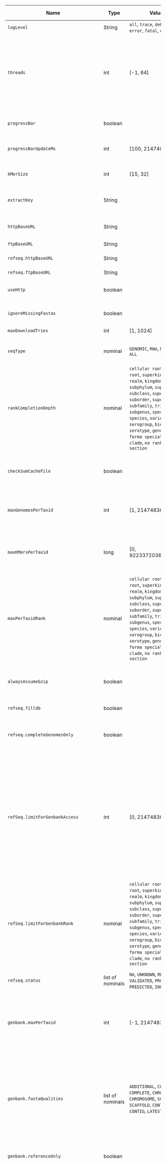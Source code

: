 |Name|Type|Value Range|Default|Description|For Goals|
|-|-|-|-|-|-|
|`logLevel`|String|`all`, `trace`, `debug`, `info`, `warn`, `error`, `fatal`, `off`|`info`|Only the log levels `error`, `warn`, `info` and `trace` are used by Genestrip.|all|
|`threads`|int|[-1, 64]|`-1`|The number of consumer threads *n* when processing data with respect to the goals `match`, `filter` and also so during the update phase of the `db` goal. There is always one additional thread that reads and uncompresses a corresponding fastq or fasta file (so it is *n + 1* threads in total). When negative, the number of available processors *- 1* is used as *n*. When 0, then the corresponding goals run in single-threaded mode.|`db`, `match`, `matchlr`, `filter`|
|`progressBar`|boolean||`true`|Whether to show a progress bar on the command line for longer taking process steps.|`db`, `match`, `matchlr`, `filter`|
|`progressBarUpdateMs`|int|[100, 2147483647]|`1000`|Update period in ms for progress bar (if shown).|`db`, `match`, `matchlr`, `filter`|
|`kMerSize`|int|[15, 32]|`31`|The number of base pairs *k* for *k*-mers. Changes to this values do *not* affect the memory usage of a database.|`db`, `filter`, `match`, `matchlr`|
|`extractKey`|String||``|Extract key for read descriptors. The beginning of a descriptor must match this key after the '@' for the read to be written.|`extract`|
|`httpBaseURL`|String||`https://ftp.ncbi.nlm.nih.gov`|This base URL will be extended by `/pub/taxonomy/` in order to download the taxonomy file `taxdmp.zip` and by `/genomes/genbank` for files from Genbank.|`db`|
|`ftpBaseURL`|String||`ftp.ncbi.nih.gov`||`db`|
|`refseq.httpBaseURL`|String||`https://ftp.ncbi.nlm.nih.gov/refseq`|This [mirror](https://www.funet.fi/pub/mirrors/ftp.ncbi.nlm.nih.gov/refseq/) might be considered as an alternative. (No other mirror sites are known.)|`db`|
|`refseq.ftpBaseURL`|String||`ftp.ncbi.nih.gov`||`db`|
|`useHttp`|boolean||`true`|Use http(s) to download data from NCBI. If `false`, then Genestrip will do anonymous FTP instead (with login and password set to `anonymous`).|`db`|
|`ignoreMissingFastas`|boolean||`false`|If `true`, then a download of files from NCBI will not stop in case a file is missing on the server.|`db`|
|`maxDownloadTries`|int|[1, 1024]|`5`|The number of download attempts for a file before giving up.|`db`|
|`seqType`|nominal|`GENOMIC`, `RNA`, `M_RNA`, `ALL_RNA`, `ALL`|`GENOMIC`|Which type of sequence files to include from the RefSeq. RNA files from the RefSeq end with `rna.fna.gz`, whereas genomes end with `genomic.fna.gz`.|`db`|
|`rankCompletionDepth`|nominal|`cellular root`, `acellular root`, `superkingdom`, `domain`, `realm`, `kingdom`, `phylum`, `subphylum`, `superclass`, `class`, `subclass`, `superorder`, `order`, `suborder`, `superfamily`, `family`, `subfamily`, `tribe`, `genus`, `subgenus`, `species group`, `species`, `varietas`, `subspecies`, `serogroup`, `biotype`, `strain`, `serotype`, `genotype`, `forma`, `forma specialis`, `isolate`, `clade`, `no rank`, `subkingdom`, `section`|``|The rank up to which tax ids from `taxids.txt` will be completed by descendants of the taxonomy tree (the set rank included). If not set, the completion will traverse down to the lowest possible levels of the [taxonomy](https://ftp.ncbi.nlm.nih.gov/pub/taxonomy/taxdmp.zip). Typical values could be `species` or `strain`, but  all values used for assigning ranks in the taxonomy are possible.|`db`|
|`checkSumCacheFile`|boolean||`true`|If true, then md5 check sums may be skipped by creating and accessing a file named `<file>.md5ok` that marks wether the md5 check sum of `<file>` was found to be ok after a previous download of `<file>`.|`db`|
|`maxGenomesPerTaxid`|int|[1, 2147483647]|`2147483647`|The maximum number of genomes per tax id to be included in the database. Note, that this is an important parameter to control database size, because in some cases, there are thousands of genomic entries per tax id.|`db`|
|`maxKMersPerTaxid`|long|[0, 9223372036854775807]|`9223372036854775807`|The limit for the number of *k*-mers per tax id at which adding more *k*-mers for this tax id to the database stops. Note, that this is an important parameter to control database size, because in some cases, there are millions of *k*-mers per tax id.|all|
|`maxPerTaxidRank`|nominal|`cellular root`, `acellular root`, `superkingdom`, `domain`, `realm`, `kingdom`, `phylum`, `subphylum`, `superclass`, `class`, `subclass`, `superorder`, `order`, `suborder`, `superfamily`, `family`, `subfamily`, `tribe`, `genus`, `subgenus`, `species group`, `species`, `varietas`, `subspecies`, `serogroup`, `biotype`, `strain`, `serotype`, `genotype`, `forma`, `forma specialis`, `isolate`, `clade`, `no rank`, `subkingdom`, `section`|``|The rank for which to consider the parameters `maxGenomesPerTaxid` and `maxKMersPerTaxid`. If `null`, then maximum number of genomes is considered with respect to the direct tax id under which a genome is stored.|all|
|`alwaysAssumeGzip`|boolean||`true`|If `true`, a fastq of fasta file which is downloaded via a URL is always assumed to be g-zipped. Otherwise, it will be considered g-zipped only if the file part of the URL ends with `.gz` or `.gzip`.|`fastamap`, `fastqmap`|
|`refseq.filldb`|boolean||`true`|Whether the [RefSeq](https://ftp.ncbi.nlm.nih.gov/refseq/release/) should be used as the basis for filling the database.|`filldb`|
|`refseq.completeGenomesOnly`|boolean||`false`|If `true`, then only genomic accessions with the prefixes `AC`, `NC_`, `NZ_` will be considered when filling the database. Otherwise, all genomic accessions will be considered. See [RefSeq accession numbers and molecule types](https://www.ncbi.nlm.nih.gov/books/NBK21091/table/ch18.T.refseq_accession_numbers_and_mole/) for details.|`filldb`|
|`refSeq.limitForGenbankAccess`|int|[0, 2147483647]|`0`|Determines whether Genestrip should try to lookup genomic fasta files from Genbank, if the number of corresponding reference genomes from the RefSeq is below the given limit for a requested tax id including its descendants. E.g. `refSeq.limitForGenbankAccess=1` would imply that Genbank is consulted if not a single reference genome is found in the RefSeq for a requested tax id. The default `refSeq.limitForGenbankAccess=0` essentially inactivates this feature.In addition, Genbank access is also influenced by the keys `genbank.fastaQualities`, `genbank.maxPerTaxid` and `genbank.referenceOnly` (see below).Note that `refSeq.limitForGenbankAccess` is disregarded if `refseq.filldb=false`.|`db`|
|`refSeq.limitForGenbankRank`|nominal|`cellular root`, `acellular root`, `superkingdom`, `domain`, `realm`, `kingdom`, `phylum`, `subphylum`, `superclass`, `class`, `subclass`, `superorder`, `order`, `suborder`, `superfamily`, `family`, `subfamily`, `tribe`, `genus`, `subgenus`, `species group`, `species`, `varietas`, `subspecies`, `serogroup`, `biotype`, `strain`, `serotype`, `genotype`, `forma`, `forma specialis`, `isolate`, `clade`, `no rank`, `subkingdom`, `section`|`species`|The rank for which to check the limit `refSeq.limitForGenbankAccess`. If `null`, then the limit applies to all requested tax ids and its descendants.|`db`|
|`refseq.status`|list of nominals|`NA`, `UNKNOWN`, `REVIEWED`, `VALIDATED`, `PROVISIONAL`, `PREDICTED`, `INFERRED`, `MODEL`|`NA,UNKNOWN,REVIEWED,VALIDATED,PROVISIONAL,PREDICTED,INFERRED,MODEL`|The refseq status values restrict the considered genomic accessions with respect to the given values. By default all values are allowed / included.|`db`|
|`genbank.maxPerTaxid`|int|[-1, 2147483647]|`1`|Determines the maximum number of fasta files used from Genbank per requested tax id. If this value is <= 0 then all fasta files will be used. Otherwise, if the corresponding number of matching files exceeds `genbank.maxPerTaxid`, then  best ones according to `genbank.fastaQualities` will be retained while adhering to this maximum.|`db`|
|`genbank.fastaQualities`|list of nominals|`ADDITIONAL`, `COMPLETE_LATEST`, `COMPLETE`, `CHROMOSOME_LATEST`, `CHROMOSOME`, `SCAFFOLD_LATEST`, `SCAFFOLD`, `CONTIG_LATEST`, `CONTIG`, `LATEST`, `NONE`|`COMPLETE_LATEST,CHROMOSOME_LATEST`|Determines the allowed quality levels of fasta files from Genbank. The values must be comma-separated. If a corresponding value is included in the list, then a fasta file for a requested tax id on that quality level will be included, otherwise not (while also respecting the conditions exerted via the keys `refSeq.limitForGenbankAccess` and `genbank.maxPerTaxid`). The quality levels are based on Genbank's [Assembly Summary File](https://ftp.ncbi.nlm.nih.gov/genomes/genbank/assembly_summary_genbank.txt) (columns `version_status` and `assembly_level`). If the list is empty then no fasta files from Genbank will qualify.|`db`|
|`genbank.referenceOnly`|boolean||`false`|Whether only reference genomes are accepted or not. (Reference Genomes must be fetched from GenBank.)|`db`|
|`maxDust`|int|[-1, 2147483647]|`-1`|When generating a database via the goal `db`, any low-complexity *k*-mer with too many repetitive sequences of base pairs may be omitted for storing. To do so, Genestrip employs a simple [genetic dust-filter](https://pubmed.ncbi.nlm.nih.gov/16796549/) for *k*-mers: It assigns a dust value *d* to each *k*-mer, and if *d* >  `maxDust`, then the *k*-mer will not be stored. Let *k(i)* be length of a *k*-mer's *i*-th substring s<sub>i</sub> of maximum length such that *s<sub>i</sub>(j) = s<sub>i</sub>(j-2)* holds for all bases in *s*. Given a *k*-mer with *n* such non-overlapping substrings and their lengths *k(1), ..., k(n)*, then *d = fib(k(1)) + ... + fib(k(n))*, where *fib(k(i))* is the Fibonacci number of *k(i)*. (The Fibonachi numbers are *fib(1) = 0*, *fib(2) = 1*, *fib(n) = fib(n-1) + fib(n-2)*.) E.g., for the *8*-mer `TTTCGCGA`, we have *n = 3* with *k(1) = 3* for `TTT`, *k(2) = 4* for `CGCG` and *k(3) = 1* for `A` which gives *d = fib(3) + fib(4) + fib(1) = 1 + 2 + 0 = 3*. For practical concerns `maxDust = 500` may be suitable. In this case, if *31*-mers were uniformly, randomly generated, then less than 0.00002 % of them would be dropped. If `maxDust = -1`, then dust-filtering is inactive.|`db`|
|`xorBloomHash`|boolean||`true`||all|
|`minUpdate`|boolean||`false`|Perform database update regarding least common ancestors only based on genomes of tax ids as selected for the database generation (and not via all of a super-kingdom's RefSeq genomes).|`updatedb`|
|`refseq.updateWithCompleteGenomesOnly`|boolean||`false`|If `true`, then only genomic accessions with the prefixes `AC`, `NC_`, `NZ_` will be considered when updating the database. Otherwise, all genomic accessions will be considered for the update phase. See [RefSeq accession numbers and molecule types](https://www.ncbi.nlm.nih.gov/books/NBK21091/table/ch18.T.refseq_accession_numbers_and_mole/) for details.|`updatedb`|
|`removeTempDB`|boolean||`true`|Wether to delete the temporary database after the final database has been saved or not.|`db`|
|`stepSize`|int|[1, 2147483647]|`1`|Stores *k*-mers in steps of `stepSize`. E.g. if `stepSize=2` then only every second *k*-mer from a genome is considered for entry into the database.|`db`|
|`logProgressUpdateCycle`|long|[0, 9223372036854775807]|`1000000`|Affects the log level `trace`: Defines after how many reads per fastq file, information on the matching progress is logged. If less than 1, then no progress information is logged.|`match`, `matchlr`, `filter`|
|`classifyReads`|boolean||`true`|Whether to do read classification in the style of Kraken and KrakenUniq. Matching is faster without read classification and the columns `kmers`, `unique kmers` and `max contig length` in resulting CSV files are usually more conclusive anyways - in particular with respect to long reads. When read classification is off, the columns `reads` and `kmers from reads` will be 0 in resulting CSV files.|`match`|
|`countUniqueKMers`|boolean||`true`|If `true`, the number of unique *k*-mers will be counted and reported. This requires less than 5% of additional main memory.|`match`, `matchlr`|
|`writeFilteredFastq`|boolean||`false`|If `true`, then the goal `match` writes filtered fastq files in the same way that the goal `filter` does. |`match`, `matchlr`|
|`writeKrakenStyleOut`|boolean||`false`|If `true`, Genestrip will write output files with suffix `.out` in the [Kraken output format](https://ccb.jhu.edu/software/kraken/MANUAL.html#output-format) under `<base dir>/projects/<project_name>/krakenout` covering all reads with at least one matching *k*-mer.|`match`, `matchlr`|
|`writeAll`|boolean||`true`|If `false`, Genestrip will write only classified reads to kraken style output files.|`match`|
|`useBloomFilterForMatch`|boolean||`true`|If `true` a bloom filter will be loaded and used during fastq file analysis (i.e. matching). Using the bloom filter tends to shorten matching time, if the most part of the reads cannot be classified because they contain *no* *k*-mers from the database. Otherwise, using the bloom filter might increase matching time by up to 30%. It also requires more main memory.|`match`, `matchlr`|
|`maxReadTaxErrorCount`|double|[-1.0, 1.7976931348623157E308]|`-1.0`|The absolute or relative maximum number of *k*-mers that do not need to be in the database for a read to be classified (read error count). If the number is above `maxReadTaxErrorCount`, then the read will not be classified. Otherwise the read will be classified in the same way as [done by Kraken](https://genomebiology.biomedcentral.com/articles/10.1186/gb-2014-15-3-r46/figures/1). If `maxReadTaxErrorCount` is >= 1, then it is interpreted as an absolute number of *k*-mers. Otherwise (and so, if >= 0 and < 1), it is interpreted as the ratio between the *k*-mers not in the database and all *k*-mers of the read. If `maxReadTaxErrorCount` < 0, then the read error count is disregarded, which means that even a single matching *k*-mer will lead to the read's classification.|`match`, `matchlr`|
|`maxReadClassErrorCount`|double|[-1.0, 1.7976931348623157E308]|`-1.0`|The absolute or relative maximum number of *k*-mers that do not need to be consistent with a read's destined class for the read to be classified (read class error count). If the number is above `maxReadClassErrorCount`, then the read will not be classified. Otherwise the read will be classified in the same way as [done by Kraken](https://genomebiology.biomedcentral.com/articles/10.1186/gb-2014-15-3-r46/figures/1). If `maxReadClassErrorCount` is >= 1, then it is interpreted as an absolute number of *k*-mers. Otherwise (and so, if >= 0 and < 1), it is interpreted as the ratio between the *k*-mers not in the database and all *k*-mers of the read. If `maxReadClassErrorCount` < 0, then the read error count is disregarded, which means that even a single matching *k*-mer will lead to the read's classification.|`match`, `matchlr`|
|`maxKMerResCounts`|int|[0, 65536]|`0`|If > 0, the corresponding number of frequencies of the most frequent *k*-mers per tax id will be reported.|`match`, `matchlr`|
|`writeDumpedFastq`|boolean||`false`|If `true`, then `filter` will also generate a fastq file `dumped_...` with all reads not written to the corresponding filtered fastq file.|`filter`|
|`minPosCountFilter`|int|[0, 1024]|`1`|The mininum number of a read's *k*-mers to be found in the bloom index such that the read is added to the filtered fastq file. If `minPosCountFilter=0`, then `posRatioFilter` becomes effective.|`filter`|
|`posRatioFilter`|double|[0.0, 1.0]|`0.2`|Only effective if `minPosCountFilter=0`: The mininum ratio of a read's *k*-mers to be found in the bloom index such that the read is added to the filtered fastq file.|`filter`|
|`withProbs`|boolean||`false`|Whether to process bp probabilities and potentially write them to filtered fastq files. (Takes slightly more memory if `true`.)|`filter`, `match`, `matchlr`|
